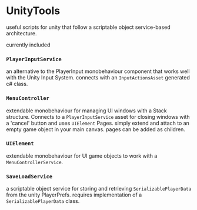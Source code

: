 # UnityTools
useful scripts for unity that follow a scriptable object service-based architecture.

currently included 
### `PlayerInputService`
  an alternative to the PlayerInput monobehaviour component that works well with the Unity Input System. connects with an `InputActionsAsset` generated c# class.

### `MenuController`
  extendable monobehaviour for managing UI windows with a Stack structure. Connects to a `PlayerInputService` asset for closing windows with a 'cancel' button and uses `UIElement` Pages. simply extend and attach to an empty game object in your main canvas. pages can be added as children.
  
### `UIElement`
  extendable monobehaviour for UI game objects to work with a `MenuControllerService`.

### `SaveLoadService`
  a scriptable object service for storing and retrieving `SerializablePlayerData` from the unity PlayerPrefs. requires implementation of a `SerializablePlayerData` class.
